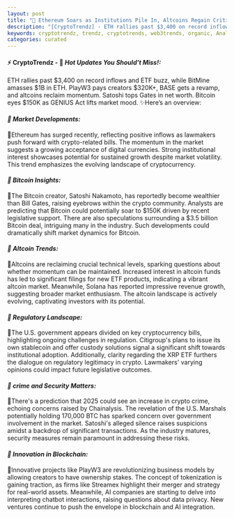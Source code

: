 ```yaml
---
layout: post
title: "🌌 Ethereum Soars as Institutions Pile In, Altcoins Regain Critical Momentum"
description: "[CryptoTrendz] - ETH rallies past $3,400 on record inflows and ETF buzz, while BitMine amasses $1B in ETH. PlayW3 pays creators $320K+, BASE gets a revamp, and altcoins reclaim momentum. Satoshi tops Gates in net worth. Bitcoin eyes $150K as GENIUS Act lifts market mood."
keywords: cryptotrendz, trendz, cryptotrends, web3trends, organic, Analyst, Business, SEC, Ethereum, CEO, XRP, Bitcoin, Altcoin, ETH, mining, CRYPTO, Market, Stablecoin
categories: curated
---
```


#### ⚡ CryptoTrendz - 📌 *Hot Updates You Should't Miss!:*

ETH rallies past $3,400 on record inflows and ETF buzz, while BitMine amasses $1B in ETH. PlayW3 pays creators $320K+, BASE gets a revamp, and altcoins reclaim momentum. Satoshi tops Gates in net worth. Bitcoin eyes $150K as GENIUS Act lifts market mood. ✨Here’s an overview:


#### *🔖  Market Developments:*  

🔹Ethereum has surged recently, reflecting positive inflows as lawmakers push forward with crypto-related bills. The momentum in the market suggests a growing acceptance of digital currencies. Strong institutional interest showcases potential for sustained growth despite market volatility. This trend emphasizes the evolving landscape of cryptocurrency.

#### *🔖  Bitcoin Insights:*  

🔹The Bitcoin creator, Satoshi Nakamoto, has reportedly become wealthier than Bill Gates, raising eyebrows within the crypto community. Analysts are predicting that Bitcoin could potentially soar to $150K driven by recent legislative support. There are also speculations surrounding a $3.5 billion Bitcoin deal, intriguing many in the industry. Such developments could dramatically shift market dynamics for Bitcoin.

#### *🔖  Altcoin Trends:*  

🔹Altcoins are reclaiming crucial technical levels, sparking questions about whether momentum can be maintained. Increased interest in altcoin funds has led to significant filings for new ETF products, indicating a vibrant altcoin market. Meanwhile, Solana has reported impressive revenue growth, suggesting broader market enthusiasm. The altcoin landscape is actively evolving, captivating investors with its potential.

#### *🔖  Regulatory Landscape:*  

🔹The U.S. government appears divided on key cryptocurrency bills, highlighting ongoing challenges in regulation. Citigroup's plans to issue its own stablecoin and offer custody solutions signal a significant shift towards institutional adoption. Additionally, clarity regarding the XRP ETF furthers the dialogue on regulatory legitimacy in crypto. Lawmakers' varying opinions could impact future legislative outcomes.

#### *🔖  crime and Security Matters:*  

🔹There's a prediction that 2025 could see an increase in crypto crime, echoing concerns raised by Chainalysis. The revelation of the U.S. Marshals potentially holding 170,000 BTC has sparked concern over government involvement in the market. Satoshi's alleged silence raises suspicions amidst a backdrop of significant transactions. As the industry matures, security measures remain paramount in addressing these risks.

#### *🔖  Innovation in Blockchain:*  

🔹Innovative projects like PlayW3 are revolutionizing business models by allowing creators to have ownership stakes. The concept of tokenization is gaining traction, as firms like Streamex highlight their merger and strategy for real-world assets. Meanwhile, AI companies are starting to delve into interpreting chatbot interactions, raising questions about data privacy. New ventures continue to push the envelope in blockchain and AI integration.